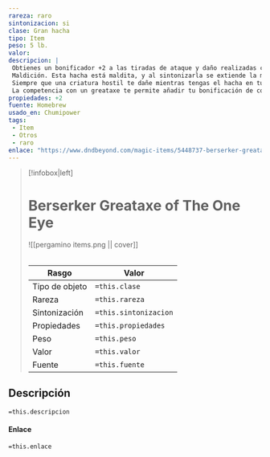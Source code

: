 ```yaml
---
rareza: raro
sintonizacion: si
clase: Gran hacha
tipo: Item
peso: 5 lb. 
valor: 
descripcion: |
 Obtienes un bonificador +2 a las tiradas de ataque y daño realizadas con esta arma mágica. Además, mientras estés sintonizado con esta arma, tu máximo de puntos de golpe aumenta en 1 por cada nivel que hayas alcanzado.
 Maldición. Esta hacha está maldita, y al sintonizarla se extiende la maldición a ti. Mientras permanezcas maldito, no estarás dispuesto a separarte del hacha, manteniéndola a tu alcance en todo momento. También tienes desventaja en las tiradas de ataque con otras armas que no sean ésta, a menos que no haya ningún enemigo en un radio de 60 pies que puedas ver u oír.
 Siempre que una criatura hostil te dañe mientras tengas el hacha en tu poder, debes tener éxito en una tirada de salvación de Sabiduría DC 15 o enloquecer. Mientras estes Berserker, al comienzo de tu turno, debes tener éxito en una tirada de salvación de Sabiduría DC 15 o debes usar tu acción cada ronda para atacar a la criatura más cercana a ti con el hacha. Si puedes hacer ataques extra como parte de la acción de ataque, utilizas esos ataques extra, moviéndote para atacar a la siguiente criatura más cercana después de que hayas caído sobre tu objetivo actual. Sólo puedes acabar con tu furia berserker si salvas al inicio de tu turno.
 La competencia con un greataxe te permite añadir tu bonificación de competencia a la tirada de ataque de cualquier ataque que realices con él.
propiedades: +2
fuente: Homebrew
usado_en: Chumipower
tags:
 - Item
 - Otros
 - raro
enlace: "https://www.dndbeyond.com/magic-items/5448737-berserker-greataxe-of-the-one-eye"
---
```

> [!infobox|left]
>  # Berserker Greataxe of The One Eye
> ![[pergamino items.png || cover]]
> ######   
> |Rasgo | Valor |
> | --- | --- |
> | Tipo de objeto| `=this.clase`|
>  | Rareza| `=this.rareza`|
> | Sintonización | `=this.sintonizacion` |
> | Propiedades | `=this.propiedades` |
>  | Peso | `=this.peso` |
> | Valor | `=this.valor` |
> | Fuente | `=this.fuente` |



## Descripción
`=this.descripcion`

#### Enlace
`=this.enlace`